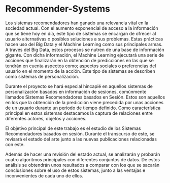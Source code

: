 # Recommender-Systems

Los sistemas recomendadores han ganado una relevancia vital en la sociedad actual. Con el aumento exponencial de acceso a la información que se tiene hoy en día, este tipo de sistemas se encargan de ofrecer al usuario alternativas o posibles soluciones a sus problemas. Estas prácticas hacen uso del Big Data y el Machine Learning como sus principales armas. A través del Big Data, estos procesos se nutren de una base de información gigante. Con dicha información, el Machine Learning ejecutará una serie de acciones que finalizarán en la obtención de predicciones en las que se tendrán en cuenta aspectos como; aspectos sociales o preferencias del usuario en el momento de la acción. Este tipo de sistemas se describen como sistemas de personalización.

Durante el proyecto se hará especial hincapié en aquellos sistemas de personalización basados en información de sesiones, comúnmente llamados Sistemas Recomendadores basados en Sesión. Estos son aquellos en los que la obtención de la predicción viene precedida por unas acciones de un usuario durante un período de tiempo definido. Como característica principal en estos sistemas destacamos la captura de relaciones entre diferentes actores, objetos y acciones. 

El objetivo principal de este trabajo es el estudio de los Sistemas Recomendadores basados en sesión. Durante el transcurso de este, se revisará el estado del arte junto a las nuevas publicaciones relacionadas con este. 

Además de hacer una revisión del estado actual, se analizarán y probarán cuatro algoritmos principales con diferentes conjuntos de datos.
De estos análisis se obtendrán unos resultados a comparar con los que se sacarán conclusiones sobre el uso de estos sistemas, junto a las ventajas e inconvenientes de cada uno de ellos.
